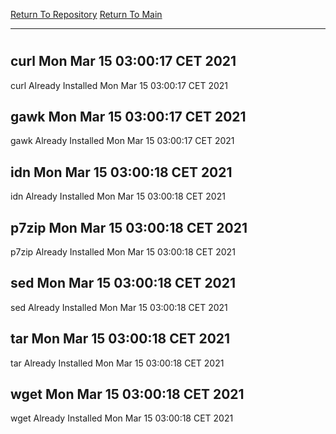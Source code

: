 [Return To Repository](https://github.com/bast69/piholeparser/)
[Return To Main](https://github.com/bast69/piholeparser/blob/master/RecentRunLogs/Mainlog.md)
____________________________________
# 
## curl Mon Mar 15 03:00:17 CET 2021
curl Already Installed Mon Mar 15 03:00:17 CET 2021
## gawk Mon Mar 15 03:00:17 CET 2021
gawk Already Installed Mon Mar 15 03:00:17 CET 2021
## idn Mon Mar 15 03:00:18 CET 2021
idn Already Installed Mon Mar 15 03:00:18 CET 2021
## p7zip Mon Mar 15 03:00:18 CET 2021
p7zip Already Installed Mon Mar 15 03:00:18 CET 2021
## sed Mon Mar 15 03:00:18 CET 2021
sed Already Installed Mon Mar 15 03:00:18 CET 2021
## tar Mon Mar 15 03:00:18 CET 2021
tar Already Installed Mon Mar 15 03:00:18 CET 2021
## wget Mon Mar 15 03:00:18 CET 2021
wget Already Installed Mon Mar 15 03:00:18 CET 2021

